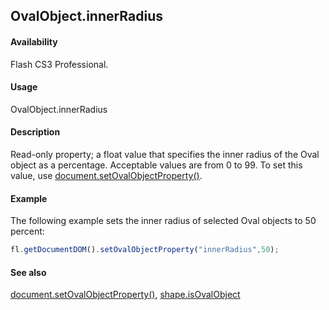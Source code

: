 ## OvalObject.innerRadius

#### Availability

Flash CS3 Professional.

#### Usage

OvalObject.innerRadius

#### Description

Read-only property; a float value that specifies the inner radius of the Oval object as a percentage. Acceptable values are from 0 to 99.
To set this value, use [document.setOvalObjectProperty()](../Document_object/docum590.md).

#### Example

The following example sets the inner radius of selected Oval objects to 50 percent:
```javascript
fl.getDocumentDOM().setOvalObjectProperty("innerRadius",50);
```
#### See also

[document.setOvalObjectProperty()](../Document_object/docum590.md), [shape.isOvalObject](../Shape_object/shape9.md)
